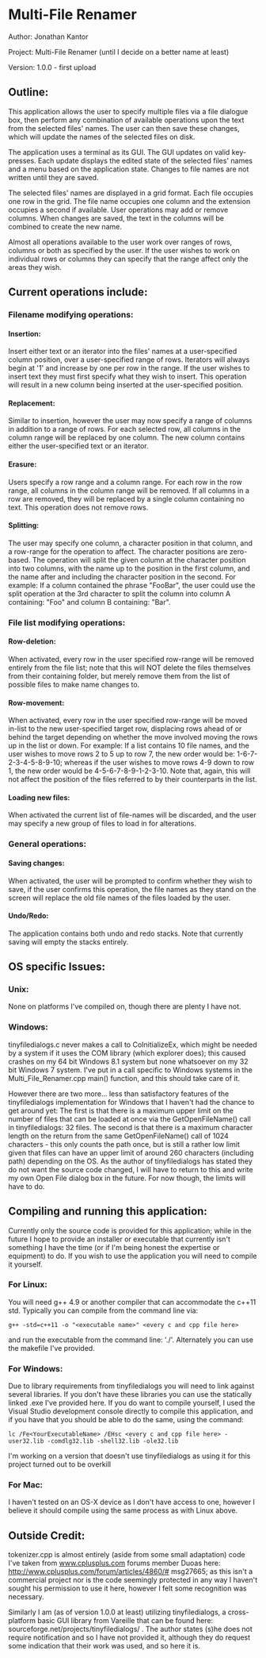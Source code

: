 # Multi-File Renamer

Author: Jonathan Kantor

Project: Multi-File Renamer (until I decide on a better name at least)

Version: 1.0.0 - first upload

## Outline:  
This application allows the user to specify multiple files via a file dialogue box, then perform any combination of available operations upon the text from the selected files' names. The user can then save these changes, which will update the names of the selected files on disk.

The application uses a terminal as its GUI. The GUI updates on valid key-presses. Each update displays the edited state of the selected files' names and a menu based on the application state. Changes to file names are not written until they are saved.

The selected files' names are displayed in a grid format. Each file occupies one row in the grid. The file name occupies one column and the extension occupies a second if available. User operations may add or remove columns. When changes are saved, the text in the columns will be combined to create the new name. 

Almost all operations available to the user work over ranges of rows, columns or both as specified by the user. If the user wishes to work on individual rows or columns they can specify that the range affect only the areas they wish.


## Current operations include:
### Filename modifying operations:
#### Insertion:
Insert either text or an iterator into the files' names at a user-specified column position, over a user-specified range of rows. Iterators will always begin at '1' and increase by one per row in the range. If the user wishes to insert text they must first specify what they wish to insert. This operation will result in a new column being inserted at the user-specified position.
#### Replacement:
Similar to insertion, however the user may now specify a range of columns in addition to a range of rows. For each selected row, all columns in the column range will be replaced by one column. The new column contains either the user-specified text or an iterator.

#### Erasure:
Users specify a row range and a column range. For each row in the row range, all columns in the column range will be removed. If all columns in a row are removed, they will be replaced by a single column containing no text. This operation does not remove rows.

#### Splitting:
The user may specify one column, a character position in that column, and a row-range for the operation to affect. The character positions are zero-based. The operation will split the given column at the character position into two columns, with the name up to the position in the first column, and the name after and including the character position in the second. For example: If a column contained the phrase "FooBar", the user could use the split operation at the 3rd character to split the column into column A containing: "Foo" and column B containing: "Bar".

### File list modifying operations:
#### Row-deletion:
When activated, every row in the user specified row-range will be removed entirely from the file list; note that this will NOT delete the files themselves from their containing folder, but merely remove them from the list of possible files to make name changes to.

#### Row-movement:
When activated, every row in the user specified row-range will be moved in-list to the new user-specified target row, displacing rows ahead of or behind the target depending on whether the move involved moving the rows up in the list or down. For example: If a list contains 10 file names, and the user wishes to move rows 2 to 5 up to row 7, the new order would be: 1-6-7-2-3-4-5-8-9-10; whereas if the user wishes to move rows 4-9 down to row 1, the new order would be 4-5-6-7-8-9-1-2-3-10. Note that, again, this will not affect the position of the files referred to by their counterparts in the list.

#### Loading new files:
When activated the current list of file-names will be discarded, and the user may specify a new group of files to load in for alterations.

### General operations:
#### Saving changes:
When activated, the user will be prompted to confirm whether they wish to save, if the user confirms this operation, the file names as they stand on the screen will replace the old file names of the files loaded by the user.

#### Undo/Redo:
The application contains both undo and redo stacks. Note that currently saving will empty the stacks entirely.

## OS specific Issues:
### Unix:
None on platforms I've compiled on, though there are plenty I have not.

### Windows:
tinyfiledialogs.c never makes a call to CoInitializeEx, which might be needed by a system if it uses the COM library (which explorer does); this caused crashes on my 64 bit Windows 8.1 system but none whatsoever on my 32 bit Windows 7 system. I've put in a call specific to Windows systems in the Multi_File_Renamer.cpp main() function, and this should take care of it.

However there are two more... less than satisfactory features of the tinyfiledialogs implementation for Windows that I haven't had the chance to get around yet: The first is that there is a maximum upper limit on the number of files that can be loaded at once via the GetOpenFileName() call in tinyfiledialogs: 32 files. The second is that there is a maximum character length on the return from the same GetOpenFileName() call of 1024 characters - this only counts the path once, but is still a rather low limit given that files can have an upper limit of around 260 characters (including path) depending on the OS. As the author of tinyfiledialogs has stated they do not want the source code changed, I will have to return to this and write my own Open File dialog box in the future. For now though, the limits will have to do.

## Compiling and running this application:
Currently only the source code is provided for this application; while in the future I hope to provide an installer or executable that currently isn't something I have the time (or if I'm being honest the expertise or equipment) to do. If you wish to use the application you will need to compile it yourself.

### For Linux: 
You will need g++ 4.9 or another compiler that can accommodate the c++11 std. Typically you can compile from the command line via: 
	
`g++ -std=c++11 -o "<executable name>" <every c and cpp file here>`

and run the executable from the command line: './<executable name>'. Alternately you can use the makefile I've provided.

### For Windows: 
Due to library requirements from tinyfiledialogs you will need to link against several libraries. If you don't have these libraries you can use the statically linked .exe I've provided here. If you do want to compile yourself, I used the Visual Studio development console directly to compile this application, and if you have that you should be able to do the same, using the command: 

`lc /Fe<YourExecutableName> /EHsc <every c and cpp file here> -user32.lib -comdlg32.lib -shell32.lib -ole32.lib`

I'm working on a version that doesn't use tinyfiledialogs as using it for this project turned out to be overkill

### For Mac:
I haven't tested on an OS-X device as I don't have access to one, however I believe it should compile using the same process as with Linux above.

## Outside Credit:

tokenizer.cpp is almost entirely (aside from some small adaptation) code I've taken from www.cplusplus.com forums member Duoas here: http://www.cplusplus.com/forum/articles/4860/# msg27665; as this isn't a commercial project nor is the code seemingly protected in any way I haven't sought his permission to use it here, however I felt some recognition was necessary.

Similarly I am (as of version 1.0.0 at least) utilizing tinyfiledialogs, a cross-platform basic GUI library from Vareille that can be found here: sourceforge.net/projects/tinyfiledialogs/ . The author states (s)he does not require notification and so I have not provided it, although they do request some indication that their work was used, and so here it is.
